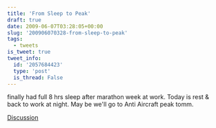 ```yaml
---
title: 'From Sleep to Peak'
draft: true
date: 2009-06-07T03:28:05+00:00
slug: '200906070328-from-sleep-to-peak'
tags:
  - tweets
is_tweet: true
tweet_info:
  id: '2057684423'
  type: 'post'
  is_thread: False
---
```




finally had full 8 hrs sleep after marathon week at work. Today is rest & back to work at night. May be we'll go to Anti Aircraft peak tomm.

[Discussion](https://x.com/sytelus/status/2057684423)
